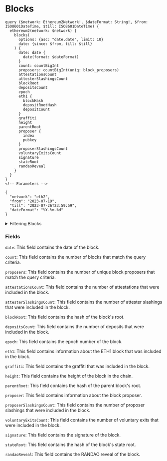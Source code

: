 # Blocks

```
query ($network: Ethereum2Network!, $dateFormat: String!, $from: ISO8601DateTime, $till: ISO8601DateTime) {
  ethereum2(network: $network) {
    blocks(
      options: {asc: "date.date", limit: 10}
      date: {since: $from, till: $till}
    ) {
      date: date {
        date(format: $dateFormat)
      }
      count: countBigInt
      proposers: countBigInt(uniq: block_proposers)
      attestationsCount
      attesterSlashingsCount
      blockRoot
      depositsCount
      epoch
      eth1 {
        blockHash
        depositRootHash
        depositCount
      }
      graffiti
      height
      parentRoot
      proposer {
        index
        pubkey
      }
      proposerSlashingsCount
      voluntaryExitsCount
      signature
      stateRoot
      randaoReveal
    }
  }
}
<!-- Parameters -->

{
  "network": "eth2",
  "from": "2023-07-19",
  "till": "2023-07-26T23:59:59",
  "dateFormat": "%Y-%m-%d"
}
```

<details> <summary>Filtering Blocks</summary>

`any` (or condition): This field can be used to filter the results by any of the other fields in the response.

`blockProposerIndex`: Index of the validator that proposed the block.

`blockRootHash`: Hash of the block's root.

`date`: The date and time that the block was proposed.

`height`: The height of the block in the chain.

`options`: Allows you to specify additional options for the query. For example, you could use options=include_signatures=true to include the signatures of the validators that signed the block.

`time`: This field is the time that the block was proposed.
</details>


###  Fields

`date`: This field contains the date of the block.

`count`: This field contains the number of blocks that match the query criteria.

`proposers`: This field contains the number of unique block proposers that match the query criteria.

`attestationsCount`: This field contains the number of attestations that were included in the block.

`attesterSlashingsCount`: This field contains the number of attester slashings that were included in the block.

`blockRoot`: This field contains the hash of the block's root.

`depositsCount`: This field contains the number of deposits that were included in the block.

`epoch`: This field contains the epoch number of the block.

`eth1`: This field contains information about the ETH1 block that was included in the block.

`graffiti`: This field contains the graffiti that was included in the block.

`height`: This field contains the height of the block in the chain.

`parentRoot`: This field contains the hash of the parent block's root.

`proposer`: This field contains information about the block proposer.

`proposerSlashingsCount`: This field contains the number of proposer slashings that were included in the block.

`voluntaryExitsCount`: This field contains the number of voluntary exits that were included in the block.

`signature`: This field contains the signature of the block.

`stateRoot`: This field contains the hash of the block's state root.

`randaoReveal`: This field contains the RANDAO reveal of the block.
